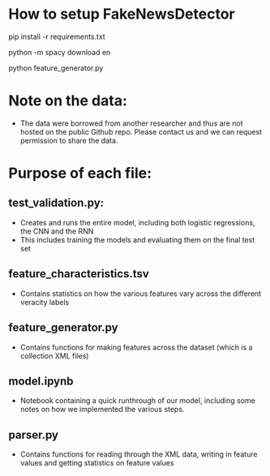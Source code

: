 # How to setup FakeNewsDetector

pip install -r requirements.txt

python -m spacy download en

python feature_generator.py


# Note on the data:
* The data were borrowed from another researcher and thus are not hosted on the public Github repo. Please contact us and we can request permission to share the data. 

# Purpose of each file:

## test_validation.py:
* Creates and runs the entire model, including both logistic regressions, the CNN and the RNN
* This includes training the models and evaluating them on the final test set

## feature_characteristics.tsv
* Contains statistics on how the various features vary across the different veracity labels

## feature_generator.py
* Contains functions for making features across the dataset (which is a collection XML files)

## model.ipynb
* Notebook containing a quick runthrough of our model, including some notes on how we implemented the various steps. 

## parser.py
* Contains functions for reading through the XML data, writing in feature values and getting statistics on feature values


